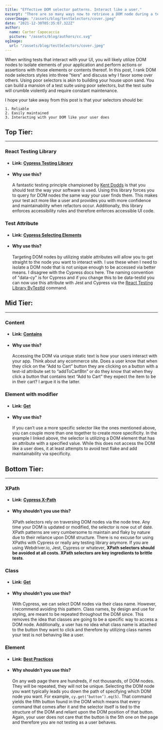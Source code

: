 ```yaml
---
title: "Effective DOM selector patterns. Interact like a user."
excerpt: "There are so many ways now to retrieve a DOM node during a test. In this article I rank a few of the more popular methods and provide my opinion as to which ones are viable solutions."
coverImage: "/assets/blog/testSelectors/cover.jpeg"
date: "2021-12-30T05:35:07.322Z"
author:
  name: Carter Capocaccia
  picture: "/assets/blog/authors/cc.svg"
ogImage:
  url: "/assets/blog/testSelectors/cover.jpeg"
---
```

  When writing tests that interact with your UI, you will likely utilize DOM nodes to isolate elements of your application and perform actions or assertions with those elements or contents thereof. In this post, I rank DOM node selectors styles into three "tiers" and discuss why I favor some over others. Using poor selectors is akin to building your house upon sand. You can build a mansion of a test suite using poor selectors, but the test suite will crumble violently and require constant maintenance.

  I hope your take away from this post is that your selectors should be:
  
    1. Reliable
    2. Easily maintained
    3. Interacting with your DOM like your user does

## **Top Tier:**
________________

### React Testing Library

- #### Link: [Cypress Testing Library]([https://testing-library.com/docs/cypress-testing-library/intro/](https://testing-library.com/docs/cypress-testing-library/intro/))

- #### Why use this?
  
    A fantastic testing principle championed by [Kent Dodds](https://kentcdodds.com/) is that you should test the way your software is used. Using this library forces you to query for DOM nodes the same way your user finds them. This makes your test act more like a user and provides you with more confidence and maintainability when refactors occur. Additionally, this library enforces accessibility rules and therefore enforces accessible UI code.

### Test Attribute

- #### Link: [Cypress Selecting Elements]([https://docs.cypress.io/guides/references/best-practices#Selecting-Elements](https://docs.cypress.io/guides/references/best-practices#Selecting-Elements))

- #### Why use this?

     Targeting DOM nodes by utilizing stable attributes will allow you to get straight to the node you want to interact with. I use these when I need to isolate a DOM node that is not unique enough to be accessed via better means. I disagree with the Cypress docs here. The naming convention of "data-cy" is for Cypress and if you change this to be data-testid you can now use this attribute with Jest and Cypress via the [React Testing Library ByTestId](https://testing-library.com/docs/queries/bytestid) command.

## **Mid Tier:**
________________

### Content

- #### Link: [Contains]([https://docs.cypress.io/api/commands/contains#Syntax](https://docs.cypress.io/api/commands/contains#Syntax))
  
- #### Why use this?
  
     Accessing the DOM via unique static text is how your users interact with your app. Think about any ecommerce site. Does a user know that when they click on the “Add to Cart” button they are clicking on a button with a test-id attribute set to “addToCartBtn” or do they know that when they click a button that contains text “Add to Cart” they expect the item to be in their cart? I argue it is the latter.

### Element with modifier

- #### Link: [Get]([https://docs.cypress.io/api/commands/get#Command-Log](https://docs.cypress.io/api/commands/get#Command-Log))

- #### Why use this?

    If you can’t use a more specific selector like the ones mentioned above, you can couple more than one together to create more specificity. In the example I linked above, the selector is utilizing a DOM element that has an attribute with a specified value. While this does not access the DOM like a user does, it at least attempts to avoid test flake and add maintainability via specificity.

## **Bottom Tier:**
________________

### XPath

- #### Link: [Cypress X-Path]([https://www.npmjs.com/package/cypress-xpath](https://www.npmjs.com/package/cypress-xpath))

- #### Why shouldn’t you use this?

    XPath selectors rely on traversing DOM nodes via the node tree. Any time your DOM is updated or modified, the selector is now out of date. XPath patterns are very cumbersome to maintain and flaky by nature due to their reliance upon DOM structure. There is no excuse for using XPaths with Cypress or really any testing library anymore. If you are using Webdriver.io, Jest, Cypress or whatever, **XPath selectors should be avoided at all costs. XPath selectors are key ingredients to brittle tests**.

### Class

- #### Link: [Get](https://docs.cypress.io/api/commands/get#Syntax)

- #### Why shouldn’t you use this?
  
   With Cypress, we can select DOM nodes via their class name. However, I recommend avoiding this pattern. Class names, by design and use for styling, are meant to be repeated throughout the DOM since. This removes the idea that classes are going to be a specific way to access a DOM node. Additionally, a user has no idea what class name is attached to the button they want to click and therefore by utilizing class names your test is not behaving like a user.

### Element

- ####  Link: [Best Practices]([https://docs.cypress.io/guides/references/best-practices#Selecting-Elements](https://docs.cypress.io/guides/references/best-practices#Selecting-Elements))

- #### Why shouldn’t you use this?

    On any web page there are hundreds, if not thousands, of DOM nodes. They will be repeated, they will not be unique. Selecting the DOM node you want typically leads you down the path of specifying which DOM node you want. For example, `cy.get(‘button’).eq(5)`. That command yields the fifth button found in the DOM which means that every command that comes after it and the selector itself is tied to the structure of the DOM and reliant upon the DOM position of that button. Again, your user does not care that the button is the 5th one on the page and therefore you are not testing as a user behaves.
